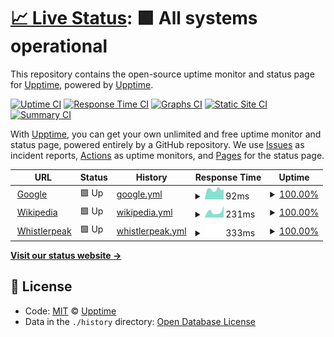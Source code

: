 # [📈 Live Status](https://upptime.github.io/upptime): <!--live status--> **🟩 All systems operational**

This repository contains the open-source uptime monitor and status page for [Upptime](https://upptime.js.org), powered by [Upptime](https://github.com/upptime/upptime).

[![Uptime CI](https://github.com/koj-co/upptime/workflows/Uptime%20CI/badge.svg)](https://github.com/koj-co/upptime/actions?query=workflow%3A%22Uptime+CI%22)
[![Response Time CI](https://github.com/koj-co/upptime/workflows/Response%20Time%20CI/badge.svg)](https://github.com/koj-co/upptime/actions?query=workflow%3A%22Response+Time+CI%22)
[![Graphs CI](https://github.com/koj-co/upptime/workflows/Graphs%20CI/badge.svg)](https://github.com/koj-co/upptime/actions?query=workflow%3A%22Graphs+CI%22)
[![Static Site CI](https://github.com/koj-co/upptime/workflows/Static%20Site%20CI/badge.svg)](https://github.com/koj-co/upptime/actions?query=workflow%3A%22Static+Site+CI%22)
[![Summary CI](https://github.com/koj-co/upptime/workflows/Summary%20CI/badge.svg)](https://github.com/koj-co/upptime/actions?query=workflow%3A%22Summary+CI%22)

With [Upptime](https://upptime.js.org), you can get your own unlimited and free uptime monitor and status page, powered entirely by a GitHub repository. We use [Issues](https://github.com/upptime/upptime/issues) as incident reports, [Actions](https://github.com/upptime/upptime/actions) as uptime monitors, and [Pages](https://upptime.github.io/upptime) for the status page.

<!--start: status pages-->
<!-- This summary is generated by Upptime (https://github.com/upptime/upptime) -->
<!-- Do not edit this manually, your changes will be overwritten -->
<!-- prettier-ignore -->
| URL | Status | History | Response Time | Uptime |
| --- | ------ | ------- | ------------- | ------ |
| <img alt="" src="https://favicons.githubusercontent.com/www.google.com" height="13"> [Google](https://www.google.com) | 🟩 Up | [google.yml](https://github.com/whistlerbrad/uptime/commits/HEAD/history/google.yml) | <details><summary><img alt="Response time graph" src="./graphs/google/response-time-week.png" height="20"> 92ms</summary><br><a href="https://upptime.github.io/upptime/history/google"><img alt="Response time 92" src="https://img.shields.io/endpoint?url=https%3A%2F%2Fraw.githubusercontent.com%2Fwhistlerbrad%2Fuptime%2FHEAD%2Fapi%2Fgoogle%2Fresponse-time.json"></a><br><a href="https://upptime.github.io/upptime/history/google"><img alt="24-hour response time 66" src="https://img.shields.io/endpoint?url=https%3A%2F%2Fraw.githubusercontent.com%2Fwhistlerbrad%2Fuptime%2FHEAD%2Fapi%2Fgoogle%2Fresponse-time-day.json"></a><br><a href="https://upptime.github.io/upptime/history/google"><img alt="7-day response time 92" src="https://img.shields.io/endpoint?url=https%3A%2F%2Fraw.githubusercontent.com%2Fwhistlerbrad%2Fuptime%2FHEAD%2Fapi%2Fgoogle%2Fresponse-time-week.json"></a><br><a href="https://upptime.github.io/upptime/history/google"><img alt="30-day response time 76" src="https://img.shields.io/endpoint?url=https%3A%2F%2Fraw.githubusercontent.com%2Fwhistlerbrad%2Fuptime%2FHEAD%2Fapi%2Fgoogle%2Fresponse-time-month.json"></a><br><a href="https://upptime.github.io/upptime/history/google"><img alt="1-year response time 94" src="https://img.shields.io/endpoint?url=https%3A%2F%2Fraw.githubusercontent.com%2Fwhistlerbrad%2Fuptime%2FHEAD%2Fapi%2Fgoogle%2Fresponse-time-year.json"></a></details> | <details><summary><a href="https://upptime.github.io/upptime/history/google">100.00%</a></summary><a href="https://upptime.github.io/upptime/history/google"><img alt="All-time uptime 100.00%" src="https://img.shields.io/endpoint?url=https%3A%2F%2Fraw.githubusercontent.com%2Fwhistlerbrad%2Fuptime%2FHEAD%2Fapi%2Fgoogle%2Fuptime.json"></a><br><a href="https://upptime.github.io/upptime/history/google"><img alt="24-hour uptime 100.00%" src="https://img.shields.io/endpoint?url=https%3A%2F%2Fraw.githubusercontent.com%2Fwhistlerbrad%2Fuptime%2FHEAD%2Fapi%2Fgoogle%2Fuptime-day.json"></a><br><a href="https://upptime.github.io/upptime/history/google"><img alt="7-day uptime 100.00%" src="https://img.shields.io/endpoint?url=https%3A%2F%2Fraw.githubusercontent.com%2Fwhistlerbrad%2Fuptime%2FHEAD%2Fapi%2Fgoogle%2Fuptime-week.json"></a><br><a href="https://upptime.github.io/upptime/history/google"><img alt="30-day uptime 100.00%" src="https://img.shields.io/endpoint?url=https%3A%2F%2Fraw.githubusercontent.com%2Fwhistlerbrad%2Fuptime%2FHEAD%2Fapi%2Fgoogle%2Fuptime-month.json"></a><br><a href="https://upptime.github.io/upptime/history/google"><img alt="1-year uptime 100.00%" src="https://img.shields.io/endpoint?url=https%3A%2F%2Fraw.githubusercontent.com%2Fwhistlerbrad%2Fuptime%2FHEAD%2Fapi%2Fgoogle%2Fuptime-year.json"></a></details>
| <img alt="" src="https://favicons.githubusercontent.com/en.wikipedia.org" height="13"> [Wikipedia](https://en.wikipedia.org) | 🟩 Up | [wikipedia.yml](https://github.com/whistlerbrad/uptime/commits/HEAD/history/wikipedia.yml) | <details><summary><img alt="Response time graph" src="./graphs/wikipedia/response-time-week.png" height="20"> 231ms</summary><br><a href="https://upptime.github.io/upptime/history/wikipedia"><img alt="Response time 191" src="https://img.shields.io/endpoint?url=https%3A%2F%2Fraw.githubusercontent.com%2Fwhistlerbrad%2Fuptime%2FHEAD%2Fapi%2Fwikipedia%2Fresponse-time.json"></a><br><a href="https://upptime.github.io/upptime/history/wikipedia"><img alt="24-hour response time 264" src="https://img.shields.io/endpoint?url=https%3A%2F%2Fraw.githubusercontent.com%2Fwhistlerbrad%2Fuptime%2FHEAD%2Fapi%2Fwikipedia%2Fresponse-time-day.json"></a><br><a href="https://upptime.github.io/upptime/history/wikipedia"><img alt="7-day response time 231" src="https://img.shields.io/endpoint?url=https%3A%2F%2Fraw.githubusercontent.com%2Fwhistlerbrad%2Fuptime%2FHEAD%2Fapi%2Fwikipedia%2Fresponse-time-week.json"></a><br><a href="https://upptime.github.io/upptime/history/wikipedia"><img alt="30-day response time 248" src="https://img.shields.io/endpoint?url=https%3A%2F%2Fraw.githubusercontent.com%2Fwhistlerbrad%2Fuptime%2FHEAD%2Fapi%2Fwikipedia%2Fresponse-time-month.json"></a><br><a href="https://upptime.github.io/upptime/history/wikipedia"><img alt="1-year response time 201" src="https://img.shields.io/endpoint?url=https%3A%2F%2Fraw.githubusercontent.com%2Fwhistlerbrad%2Fuptime%2FHEAD%2Fapi%2Fwikipedia%2Fresponse-time-year.json"></a></details> | <details><summary><a href="https://upptime.github.io/upptime/history/wikipedia">100.00%</a></summary><a href="https://upptime.github.io/upptime/history/wikipedia"><img alt="All-time uptime 100.00%" src="https://img.shields.io/endpoint?url=https%3A%2F%2Fraw.githubusercontent.com%2Fwhistlerbrad%2Fuptime%2FHEAD%2Fapi%2Fwikipedia%2Fuptime.json"></a><br><a href="https://upptime.github.io/upptime/history/wikipedia"><img alt="24-hour uptime 100.00%" src="https://img.shields.io/endpoint?url=https%3A%2F%2Fraw.githubusercontent.com%2Fwhistlerbrad%2Fuptime%2FHEAD%2Fapi%2Fwikipedia%2Fuptime-day.json"></a><br><a href="https://upptime.github.io/upptime/history/wikipedia"><img alt="7-day uptime 100.00%" src="https://img.shields.io/endpoint?url=https%3A%2F%2Fraw.githubusercontent.com%2Fwhistlerbrad%2Fuptime%2FHEAD%2Fapi%2Fwikipedia%2Fuptime-week.json"></a><br><a href="https://upptime.github.io/upptime/history/wikipedia"><img alt="30-day uptime 100.00%" src="https://img.shields.io/endpoint?url=https%3A%2F%2Fraw.githubusercontent.com%2Fwhistlerbrad%2Fuptime%2FHEAD%2Fapi%2Fwikipedia%2Fuptime-month.json"></a><br><a href="https://upptime.github.io/upptime/history/wikipedia"><img alt="1-year uptime 100.00%" src="https://img.shields.io/endpoint?url=https%3A%2F%2Fraw.githubusercontent.com%2Fwhistlerbrad%2Fuptime%2FHEAD%2Fapi%2Fwikipedia%2Fuptime-year.json"></a></details>
| <img alt="" src="https://favicons.githubusercontent.com/whistlerpeak.com" height="13"> [Whistlerpeak](https://whistlerpeak.com) | 🟩 Up | [whistlerpeak.yml](https://github.com/whistlerbrad/uptime/commits/HEAD/history/whistlerpeak.yml) | <details><summary><img alt="Response time graph" src="./graphs/whistlerpeak/response-time-week.png" height="20"> 333ms</summary><br><a href="https://upptime.github.io/upptime/history/whistlerpeak"><img alt="Response time 565" src="https://img.shields.io/endpoint?url=https%3A%2F%2Fraw.githubusercontent.com%2Fwhistlerbrad%2Fuptime%2FHEAD%2Fapi%2Fwhistlerpeak%2Fresponse-time.json"></a><br><a href="https://upptime.github.io/upptime/history/whistlerpeak"><img alt="24-hour response time 373" src="https://img.shields.io/endpoint?url=https%3A%2F%2Fraw.githubusercontent.com%2Fwhistlerbrad%2Fuptime%2FHEAD%2Fapi%2Fwhistlerpeak%2Fresponse-time-day.json"></a><br><a href="https://upptime.github.io/upptime/history/whistlerpeak"><img alt="7-day response time 333" src="https://img.shields.io/endpoint?url=https%3A%2F%2Fraw.githubusercontent.com%2Fwhistlerbrad%2Fuptime%2FHEAD%2Fapi%2Fwhistlerpeak%2Fresponse-time-week.json"></a><br><a href="https://upptime.github.io/upptime/history/whistlerpeak"><img alt="30-day response time 325" src="https://img.shields.io/endpoint?url=https%3A%2F%2Fraw.githubusercontent.com%2Fwhistlerbrad%2Fuptime%2FHEAD%2Fapi%2Fwhistlerpeak%2Fresponse-time-month.json"></a><br><a href="https://upptime.github.io/upptime/history/whistlerpeak"><img alt="1-year response time 583" src="https://img.shields.io/endpoint?url=https%3A%2F%2Fraw.githubusercontent.com%2Fwhistlerbrad%2Fuptime%2FHEAD%2Fapi%2Fwhistlerpeak%2Fresponse-time-year.json"></a></details> | <details><summary><a href="https://upptime.github.io/upptime/history/whistlerpeak">100.00%</a></summary><a href="https://upptime.github.io/upptime/history/whistlerpeak"><img alt="All-time uptime 99.86%" src="https://img.shields.io/endpoint?url=https%3A%2F%2Fraw.githubusercontent.com%2Fwhistlerbrad%2Fuptime%2FHEAD%2Fapi%2Fwhistlerpeak%2Fuptime.json"></a><br><a href="https://upptime.github.io/upptime/history/whistlerpeak"><img alt="24-hour uptime 100.00%" src="https://img.shields.io/endpoint?url=https%3A%2F%2Fraw.githubusercontent.com%2Fwhistlerbrad%2Fuptime%2FHEAD%2Fapi%2Fwhistlerpeak%2Fuptime-day.json"></a><br><a href="https://upptime.github.io/upptime/history/whistlerpeak"><img alt="7-day uptime 100.00%" src="https://img.shields.io/endpoint?url=https%3A%2F%2Fraw.githubusercontent.com%2Fwhistlerbrad%2Fuptime%2FHEAD%2Fapi%2Fwhistlerpeak%2Fuptime-week.json"></a><br><a href="https://upptime.github.io/upptime/history/whistlerpeak"><img alt="30-day uptime 100.00%" src="https://img.shields.io/endpoint?url=https%3A%2F%2Fraw.githubusercontent.com%2Fwhistlerbrad%2Fuptime%2FHEAD%2Fapi%2Fwhistlerpeak%2Fuptime-month.json"></a><br><a href="https://upptime.github.io/upptime/history/whistlerpeak"><img alt="1-year uptime 99.88%" src="https://img.shields.io/endpoint?url=https%3A%2F%2Fraw.githubusercontent.com%2Fwhistlerbrad%2Fuptime%2FHEAD%2Fapi%2Fwhistlerpeak%2Fuptime-year.json"></a></details>

<!--end: status pages-->

[**Visit our status website →**](https://upptime.github.io/upptime)

## 📄 License

- Code: [MIT](./LICENSE) © [Upptime](https://upptime.js.org)
- Data in the `./history` directory: [Open Database License](https://opendatacommons.org/licenses/odbl/1-0/)
